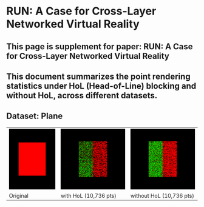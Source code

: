 # RUN: A Case for Cross-Layer Networked Virtual Reality
## This page is supplement for paper: RUN: A Case for Cross-Layer Networked Virtual Reality

This document summarizes the point rendering statistics under HoL (Head-of-Line) blocking and without HoL, across different datasets.
---
## Dataset: Plane

<table>
  <tr align="left">
    <td><img src="fig_example/Plane_orig.png" height="160"/></td>
    <td><img src="fig_example/Plane_wHoL.png" height="160"/></td>
    <td><img src="fig_example/Plane_woHoL.png" height="160"/></td>
  </tr>
  <tr align="left">
    <td>Original</td>
    <td>with HoL (10,736 pts)</td>
    <td>without HoL (10,736 pts)</td>
  </tr>
</table>
